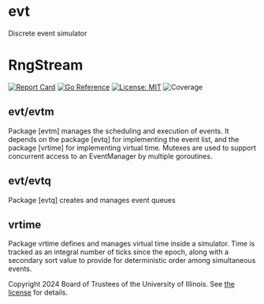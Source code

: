 # evt
Discrete event simulator

# RngStream

[![Report Card](https://goreportcard.com/badge/github.com/iti/evt)](https://goreportcard.com/report/github.com/iti/evt) 
[![Go Reference](https://pkg.go.dev/badge/github.com/iti/evt.svg)](https://pkg.go.dev/github.com/iti/evt) 
[![License: MIT](https://img.shields.io/badge/License-MIT-yellow.svg)](https://opensource.org/licenses/MIT)
![Coverage](https://img.shields.io/badge/Coverage-86.9%25-brightgreen)

## evt/evtm

Package [evtm] manages the scheduling and execution of events.
It depends on the package [evtq] for implementing the event list,
and the package [vrtime] for implementing virtual time.
Mutexes are used to support concurrent access to an EventManager
by multiple goroutines.


## evt/evtq

Package [evtq] creates and manages event queues

## vrtime

Package vrtime defines and manages virtual time inside a simulator.
Time is tracked as an integral number of ticks since
the epoch, along with a secondary sort value to provide for
deterministic order among simultaneous events.

Copyright 2024 Board of Trustees of the University of Illinois.
See [the license](LICENSE) for details.
